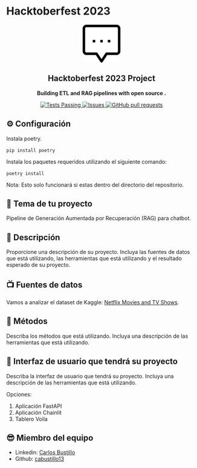 # Hacktoberfest 2023

<p align="center">
 <img width="100px" src="https://github.com/cabustillo13/RAG_Haystack_Chatbot/blob/main/images/chatbot.svg" align="center" alt="RAG_Haystack_Chatbot" />
 <h2 align="center">Hacktoberfest 2023 Project</h2>
 <p align="center"><b>Building ETL and RAG pipelines with open source .</b></p>

</p>
  <p align="center">
    <a href="https://github.com/cabustillo13/RAG_Haystack_Chatbot/actions/new">
      <img alt="Tests Passing" src="https://github.com/anuraghazra/github-readme-stats/workflows/Test/badge.svg" />
    </a>
        <a href="https://github.com/cabustillo13/RAG_Haystack_Chatbot/issues">
      <img alt="Issues" src="https://img.shields.io/github/issues/cabustillo13/RAG_Haystack_Chatbot?color=0088ff" />
    </a>
    <a href="https://github.com/cabustillo13/RAG_Haystack_Chatbot/pulls">
      <img alt="GitHub pull requests" src="https://img.shields.io/github/issues-pr/cabustillo13/RAG_Haystack_Chatbot?color=0088ff" />
    </a>
    <br />
    <p align="center">
  </p>
</p>

## ⚙️ Configuración

Instala poetry.
```
pip install poetry
```

Instala los paquetes requeridos utilizando el siguiente comando:
```
poetry install
```

Nota: Esto solo funcionará si estas dentro del directorio del repositorio.


## 📍 Tema de tu proyecto

Pipeline de Generación Aumentada por Recuperación (RAG) para chatbot.

## 👀 Descripción 

Proporcione una descripción de su proyecto. Incluya las fuentes de datos que está utilizando, las herramientas que está utilizando y el resultado esperado de su proyecto.

## 📺 Fuentes de datos

Vamos a analizar el dataset de Kaggle: [Netflix Movies and TV Shows](https://www.kaggle.com/datasets/shivamb/netflix-shows).

## 🔎 Métodos

Describa los métodos que está utilizando. Incluya una descripción de las herramientas que está utilizando.

## 🌟 Interfaz de usuario que tendrá su proyecto

Describa la interfaz de usuario que tendrá su proyecto. Incluya una descripción de las herramientas que está utilizando.

Opciones:

1. Aplicación FastAPI
2. Aplicación Chainlit
3. Tablero Voila

## 😎 Miembro del equipo

- Linkedin: [Carlos Bustillo](https://www.linkedin.com/in/carlos-bustillo/)
- Github: [cabustillo13](https://github.com/cabustillo13)

